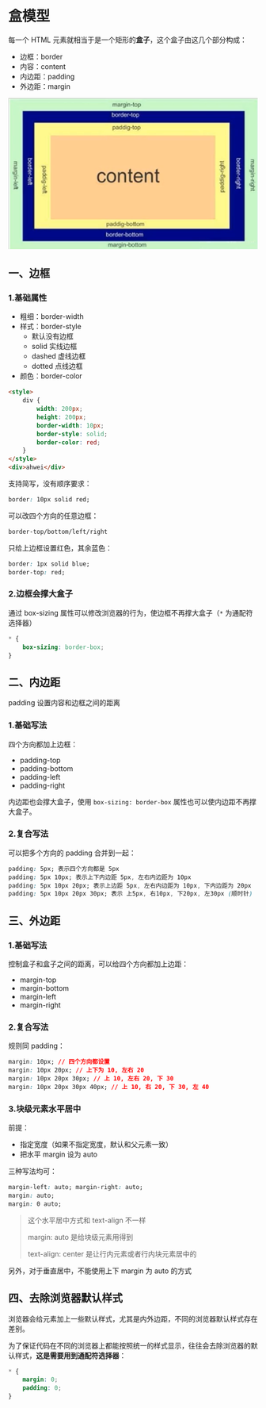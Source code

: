# 盒模型

每一个 HTML 元素就相当于是一个矩形的**盒子**，这个盒子由这几个部分构成：

- 边框：border
- 内容：content
- 内边距：padding
- 外边距：margin

![box](./pic/box.png)

## 一、边框

### 1.基础属性

- 粗细：border-width
- 样式：border-style
  - 默认没有边框
  - solid 实线边框
  - dashed 虚线边框
  - dotted 点线边框
- 颜色：border-color

```html
<style>
    div {
        width: 200px;
        height: 200px;
        border-width: 10px;
        border-style: solid;
        border-color: red;
    }
</style>
<div>ahwei</div>
```

支持简写，没有顺序要求：

```css
border: 10px solid red;
```

可以改四个方向的任意边框：

```css
border-top/bottom/left/right
```

只给上边框设置红色，其余蓝色：

```css
border: 1px solid blue;
border-top: red;
```

### 2.边框会撑大盒子

通过 box-sizing 属性可以修改浏览器的行为，使边框不再撑大盒子（`*` 为通配符选择器）

```css
* {
    box-sizing: border-box;
}
```

## 二、内边距

padding 设置内容和边框之间的距离

### 1.基础写法

四个方向都加上边框：

- padding-top
- padding-bottom
- padding-left
- padding-right

内边距也会撑大盒子，使用 `box-sizing: border-box` 属性也可以使内边距不再撑大盒子。

### 2.复合写法

可以把多个方向的 padding 合并到一起：

```css
padding: 5px; 表示四个方向都是 5px
padding: 5px 10px; 表示上下内边距 5px, 左右内边距为 10px
padding: 5px 10px 20px; 表示上边距 5px, 左右内边距为 10px, 下内边距为 20px
padding: 5px 10px 20px 30px; 表示 上5px, 右10px, 下20px, 左30px (顺时针)
```

## 三、外边距

### 1.基础写法

控制盒子和盒子之间的距离，可以给四个方向都加上边距：

- margin-top
- margin-bottom
- margin-left
- margin-right

### 2.复合写法

规则同 padding：

```css
margin: 10px; // 四个方向都设置
margin: 10px 20px; // 上下为 10, 左右 20
margin: 10px 20px 30px; // 上 10, 左右 20, 下 30
margin: 10px 20px 30px 40px; // 上 10, 右 20, 下 30, 左 40
```

### 3.块级元素水平居中

前提：

- 指定宽度（如果不指定宽度，默认和父元素一致）
- 把水平 margin 设为 auto

三种写法均可：

```css
margin-left: auto; margin-right: auto;
margin: auto;
margin: 0 auto;
```

> 这个水平居中方式和 text-align 不一样
>
> margin: auto 是给块级元素用得到
>
> text-align: center 是让行内元素或者行内块元素居中的

另外，对于垂直居中，不能使用上下 margin 为 auto 的方式

## 四、去除浏览器默认样式

浏览器会给元素加上一些默认样式，尤其是内外边距，不同的浏览器默认样式存在差别。

为了保证代码在不同的浏览器上都能按照统一的样式显示，往往会去除浏览器的默认样式，**这是需要用到通配符选择器**：

```css
* {
    margin: 0;
    padding: 0;
}
```

